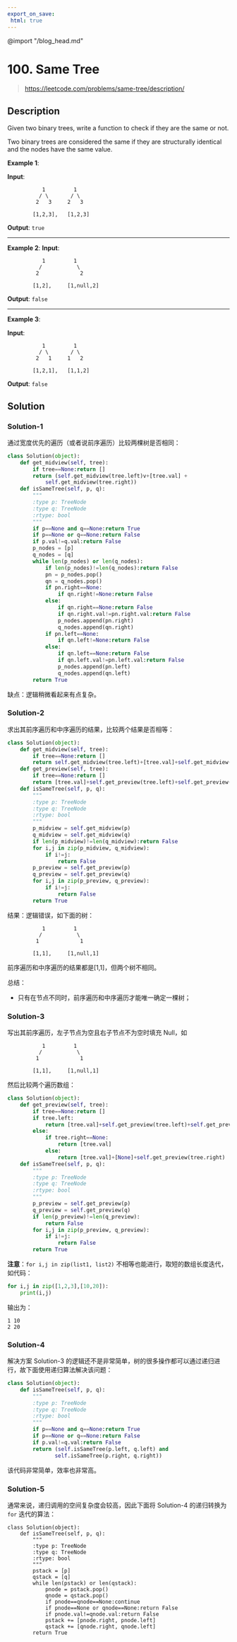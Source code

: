 ```yaml
---
export_on_save:
 html: true
---
```

@import "/blog_head.md"

# 100. Same Tree

> <https://leetcode.com/problems/same-tree/description/>

## Description

Given two binary trees, write a function to check if they are the same or not.

Two binary trees are considered the same if they are structurally identical and the nodes have the same value.

**Example 1**:

**Input**:
```
           1         1
          / \       / \
         2   3     2   3

        [1,2,3],   [1,2,3]
```
**Output**: `true`

---

**Example 2**:
**Input**:
```
           1         1
          /           \
         2             2

        [1,2],     [1,null,2]
```
**Output**: `false`

---

**Example 3**:

**Input**:
```
           1         1
          / \       / \
         2   1     1   2

        [1,2,1],   [1,1,2]
```
**Output**: `false`


## Solution

### Solution-1

通过宽度优先的遍历（或者说前序遍历）比较两棵树是否相同：
```python {class=line-numbers}
class Solution(object):
    def get_midview(self, tree):
        if tree==None:return []
        return (self.get_midview(tree.left)v+[tree.val] +
            self.get_midview(tree.right))
    def isSameTree(self, p, q):
        """
        :type p: TreeNode
        :type q: TreeNode
        :rtype: bool
        """
        if p==None and q==None:return True
        if p==None or q==None:return False
        if p.val!=q.val:return False
        p_nodes = [p]
        q_nodes = [q]
        while len(p_nodes) or len(q_nodes):
            if len(p_nodes)!=len(q_nodes):return False
            pn = p_nodes.pop()
            qn = q_nodes.pop()
            if pn.right==None:
                if qn.right!=None:return False
            else:
                if qn.right==None:return False
                if qn.right.val!=pn.right.val:return False
                p_nodes.append(pn.right)
                q_nodes.append(qn.right)
            if pn.left==None:
                if qn.left!=None:return False
            else:
                if qn.left==None:return False
                if qn.left.val!=pn.left.val:return False
                p_nodes.append(pn.left)
                q_nodes.append(qn.left)
        return True
```
缺点：逻辑稍微看起来有点复杂。

### Solution-2
求出其前序遍历和中序遍历的结果，比较两个结果是否相等：
```python {class=line-numbers}
class Solution(object):
    def get_midview(self, tree):
        if tree==None:return []
        return self.get_midview(tree.left)+[tree.val]+self.get_midview(tree.right)
    def get_preview(self, tree):
        if tree==None:return []
        return [tree.val]+self.get_preview(tree.left)+self.get_preview(tree.right)
    def isSameTree(self, p, q):
        """
        :type p: TreeNode
        :type q: TreeNode
        :rtype: bool
        """
        p_midview = self.get_midview(p)
        q_midview = self.get_midview(q)
        if len(p_midview)!=len(q_midview):return False
        for i,j in zip(p_midview, q_midview):
            if i!=j:
                return False
        p_preview = self.get_preview(p)
        q_preview = self.get_preview(q)
        for i,j in zip(p_preview, q_preview):
            if i!=j:
                return False
        return True
```
结果：逻辑错误，如下面的树：
```
           1         1
          /           \
         1             1

        [1,1],     [1,null,1]
```
前序遍历和中序遍历的结果都是[1,1]，但两个树不相同。

总结：
- 只有在节点不同时，前序遍历和中序遍历才能唯一确定一棵树；

### Solution-3

写出其前序遍历，左子节点为空且右子节点不为空时填充 Null，如
```
           1         1
          /           \
         1             1

        [1,1],     [1,null,1]
```
然后比较两个遍历数组：
```python {class=line-numbers}
class Solution(object):
    def get_preview(self, tree):
        if tree==None:return []
        if tree.left:
            return [tree.val]+self.get_preview(tree.left)+self.get_preview(tree.right)
        else:
            if tree.right==None:
                return [tree.val]
            else:
                return [tree.val]+[None]+self.get_preview(tree.right)
    def isSameTree(self, p, q):
        """
        :type p: TreeNode
        :type q: TreeNode
        :rtype: bool
        """
        p_preview = self.get_preview(p)
        q_preview = self.get_preview(q)
        if len(p_preview)!=len(q_preview):
            return False
        for i,j in zip(p_preview, q_preview):
            if i!=j:
                return False
        return True
```
**注意**：`for i,j in zip(list1, list2)` 不相等也能进行，取短的数组长度迭代，如代码：
```python
for i,j in zip([1,2,3],[10,20]):
    print(i,j)
```
输出为：
```
1 10
2 20
```
### Solution-4

解决方案 Solution-3 的逻辑还不是非常简单，树的很多操作都可以通过递归进行，故下面使用递归算法解决该问题：
```python {class=line-numbers}
class Solution(object):
    def isSameTree(self, p, q):
        """
        :type p: TreeNode
        :type q: TreeNode
        :rtype: bool
        """
        if p==None and q==None:return True
        if p==None or q==None:return False
        if p.val!=q.val:return False
        return (self.isSameTree(p.left, q.left) and 
               self.isSameTree(p.right, q.right))
```
该代码非常简单，效率也非常高。

### Solution-5

通常来说，递归调用的空间复杂度会较高，因此下面将 Solution-4 的递归转换为 `for` 迭代的算法：
```python{class=line-numbers}
class Solution(object):
    def isSameTree(self, p, q):
        """
        :type p: TreeNode
        :type q: TreeNode
        :rtype: bool
        """
        pstack = [p]
        qstack = [q]
        while len(pstack) or len(qstack):
            pnode = pstack.pop()
            qnode = qstack.pop()
            if pnode==qnode==None:continue
            if pnode==None or qnode==None:return False
            if pnode.val!=qnode.val:return False
            pstack += [pnode.right, pnode.left]
            qstack += [qnode.right, qnode.left]
        return True
```


